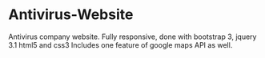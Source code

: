 # Antivirus-Website
  Antivirus company website. Fully responsive, done with bootstrap 3, jquery 3.1 html5 and css3
Includes one feature of google maps API as well.
